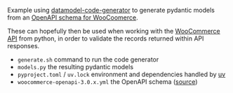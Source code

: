 Example using
[datamodel-code-generator](https://github.com/koxudaxi/datamodel-code-generator)
to generate pydantic models from an [OpenAPI schema for WooCoomerce](https://github.com/gerbrand/WooCommerce-OpenAPI-Client/blob/main/src/main/resources/woocommerce-openapi-3.0.x.yml).

These can hopefully then be used when working with the [WooCommerce
API](https://woocommerce.github.io/woocommerce-rest-api-docs/) from python, in
order to validate the records returned within API responses.

- `generate.sh` command to run the code generator
- `models.py` the resulting pydantic models
- `pyproject.toml` / `uv.lock` environment and dependencies handled by [uv](https://docs.astral.sh/uv/)
- `woocommerce-openapi-3.0.x.yml` the OpenAPI schema ([source](https://github.com/gerbrand/WooCommerce-OpenAPI-Client/blob/main/src/main/resources/woocommerce-openapi-3.0.x.yml))